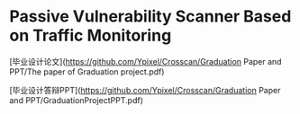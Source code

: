 # Passive Vulnerability Scanner Based on Traffic Monitoring

[毕业设计论文](https://github.com/Ypixel/Crosscan/Graduation Paper and PPT/The paper of Graduation project.pdf)

[毕业设计答辩PPT](https://github.com/Ypixel/Crosscan/Graduation Paper and PPT/GraduationProjectPPT.pdf)

